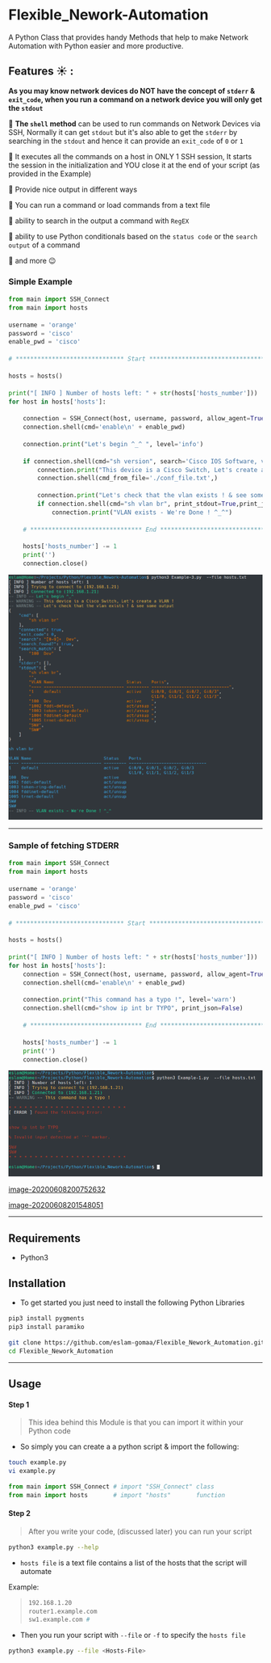 # Flexible_Nework-Automation

A Python Class that provides handy Methods that help to make Network Automation with Python easier and more productive.


## Features :sunny:	: 


**As you may know network devices do NOT have the concept of `stderr` & `exit_code`,
when you run a command on a network device you will only get the `stdout`**

:gem: **The `shell` method** can be used to run commands on Network Devices via SSH, Normally it can get `stdout` but it's also  able to get the `stderr` by searching in the `stdout`
and hence it can provide an `exit_code` of `0` or `1` 

:gem: It executes all the commands on a host in ONLY 1 SSH session, It starts the session in the initialization and YOU close it at the end of your script (as provided in the Example)

:gem: Provide nice output in different ways

:gem: You can run a command or load commands from a text file

:gem: ability to search in the output a command with `RegEX`

:gem: ability to use Python conditionals based on the `status code` or the `search output` of a command

:gem: and more :wink:



### Simple Example

```python
from main import SSH_Connect
from main import hosts

username = 'orange'
password = 'cisco'
enable_pwd = 'cisco'

# ****************************** Start **************************************

hosts = hosts()

print("[ INFO ] Number of hosts left: " + str(hosts['hosts_number']))
for host in hosts['hosts']:

    connection = SSH_Connect(host, username, password, allow_agent=True)
    connection.shell(cmd='enable\n' + enable_pwd)

    connection.print("Let's begin ^_^ ", level='info')

    if connection.shell(cmd="sh version", search='Cisco IOS Software, vios_l2 Software')['search_found?']:
        connection.print("This device is a Cisco Switch, Let's create a VLAN !", level='warn')
        connection.shell(cmd_from_file='./conf_file.txt',)

        connection.print("Let's check that the vlan exists ! & see some output", level='warn')
        if connection.shell(cmd="sh vlan br", print_stdout=True,print_json=True, search='[0-9]+  Dev')['search_found?']:
            connection.print("VLAN exists - We're Done ! ^_^")

    # ******************************* End ***************************************

    hosts['hosts_number'] -= 1
    print('')
    connection.close()
```

![](Images/image-20200608205523090.png)

---

### Sample of fetching STDERR

```python
from main import SSH_Connect
from main import hosts

username = 'orange'
password = 'cisco'
enable_pwd = 'cisco'

# ****************************** Start **************************************

hosts = hosts()

print("[ INFO ] Number of hosts left: " + str(hosts['hosts_number']))
for host in hosts['hosts']:
    connection = SSH_Connect(host, username, password, allow_agent=True)
    connection.shell(cmd='enable\n' + enable_pwd)

    connection.print("This command has a typo !", level='warn')
    connection.shell(cmd="show ip int br TYPO", print_json=False)

    # ******************************* End ***************************************

    hosts['hosts_number'] -= 1
    print('')
    connection.close()
```



![image-20200608211510011](Images/image-20200608211510011.png)


[image-20200608200752632](Images/image-20200608200752632.png)

[image-20200608201548051](Images/image-20200608201548051.png)


---


## Requirements

* Python3

## Installation

* To get started you just need to install the following Python Libraries

```bash
pip3 install pygments
pip3 install paramiko
```

```bash
git clone https://github.com/eslam-gomaa/Flexible_Nework_Automation.git
cd Flexible_Nework_Automation
```

---

## Usage

#### Step 1

> This idea behind this Module is that you can import it within your Python code
* So simply you can create a a python script & import the following:

```bash
touch example.py
vi example.py
```

```python
from main import SSH_Connect # import "SSH_Connect" class
from main import hosts       # import "hosts"       function
```

#### Step 2

> After you write your code, (discussed later) you can run your script

```bash
python3 example.py --help
```

* `hosts file` is a text file contains a list of the hosts that the script will automate

Example:

> ```bash
> 192.168.1.20
> router1.example.com
> sw1.example.com #
> ```

* Then you run your script with `--file` or `-f` to specify the `hosts file`

```bash
python3 example.py --file <Hosts-File>
```





